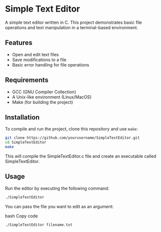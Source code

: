 # Simple Text Editor

A simple text editor written in C. This project demonstrates basic file operations and text manipulation in a terminal-based environment.

## Features

- Open and edit text files
- Save modifications to a file
- Basic error handling for file operations

## Requirements

- GCC (GNU Compiler Collection)
- A Unix-like environment (Linux/MacOS)
- Make (for building the project)

## Installation

To compile and run the project, clone this repository and use `make`:

```bash
git clone https://github.com/yourusername/SimpleTextEditor.git
cd SimpleTextEditor
make
```

This will compile the SimpleTextEditor.c file and create an executable called SimpleTextEditor.

## Usage
Run the editor by executing the following command:

```bash
./SimpleTextEditor
```

You can pass the file you want to edit as an argument:

bash
Copy code


```bash
./SimpleTextEditor filename.txt

```
